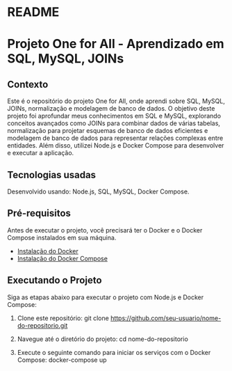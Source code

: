 # README

# Projeto One for All - Aprendizado em SQL, MySQL, JOINs

## Contexto
Este é o repositório do projeto One for All, onde aprendi sobre SQL, MySQL, JOINs, normalização e modelagem de banco de dados. O objetivo deste projeto foi aprofundar meus conhecimentos em SQL e MySQL, explorando conceitos avançados como JOINs para combinar dados de várias tabelas, normalização para projetar esquemas de banco de dados eficientes e modelagem de banco de dados para representar relações complexas entre entidades. Além disso, utilizei Node.js e Docker Compose para desenvolver e executar a aplicação.

## Tecnologias usadas

Desenvolvido usando: Node.js, SQL, MySQL, Docker Compose.

## Pré-requisitos

Antes de executar o projeto, você precisará ter o Docker e o Docker Compose instalados em sua máquina.

- [Instalação do Docker](https://docs.docker.com/get-docker/)
- [Instalação do Docker Compose](https://docs.docker.com/compose/install/)

## Executando o Projeto

Siga as etapas abaixo para executar o projeto com Node.js e Docker Compose:

1. Clone este repositório:
   git clone https://github.com/seu-usuario/nome-do-repositorio.git

2. Navegue até o diretório do projeto:
   cd nome-do-repositorio

3. Execute o seguinte comando para iniciar os serviços com o Docker Compose:
   docker-compose up
